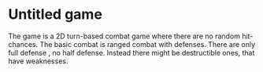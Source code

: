 # Untitled game

The game is a 2D turn-based combat game where there are no random hit-chances. The basic combat is ranged combat with defenses. There are only full defense , no half defense. Instead there might be destructible ones, that have weaknesses.

